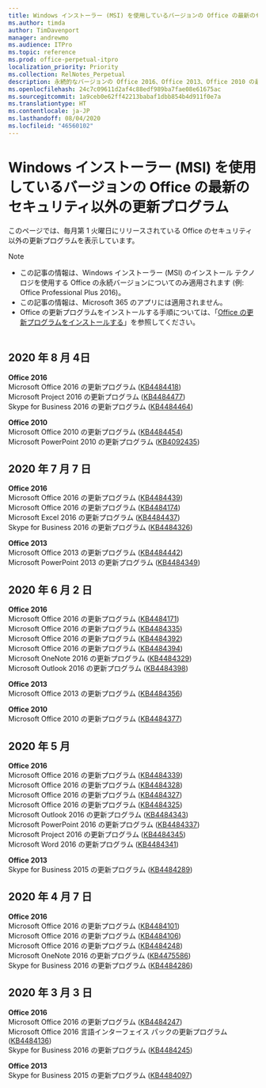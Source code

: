 ```yaml
---
title: Windows インストーラー (MSI) を使用しているバージョンの Office の最新のセキュリティ以外の更新プログラム
ms.author: timda
author: TimDavenport
manager: andrewmo
ms.audience: ITPro
ms.topic: reference
ms.prod: office-perpetual-itpro
localization_priority: Priority
ms.collection: RelNotes_Perpetual
description: 永続的なバージョンの Office 2016、Office 2013、Office 2010 の最新のセキュリティ以外の更新プログラム情報へのリンクを IT 技術者に提供します
ms.openlocfilehash: 24c7c09611d2af4c88edf989ba7fae08e61675ac
ms.sourcegitcommit: 1a9ceb0e62ff42213babaf1dbb854b4d911f0e7a
ms.translationtype: HT
ms.contentlocale: ja-JP
ms.lasthandoff: 08/04/2020
ms.locfileid: "46560102"
---
```

# <a name="latest-non-security-updates-for-versions-of-office-that-use-windows-installer-msi"></a>Windows インストーラー (MSI) を使用しているバージョンの Office の最新のセキュリティ以外の更新プログラム

このページでは、毎月第 1 火曜日にリリースされている Office のセキュリティ以外の更新プログラムを表示しています。

> [!NOTE]
> - この記事の情報は、Windows インストーラー (MSI) のインストール テクノロジを使用する Office の永続バージョンについてのみ適用されます (例: Office Professional Plus 2016)。
> - この記事の情報は、Microsoft 365 のアプリには適用されません。
> - Office の更新プログラムをインストールする手順については、「[Office の更新プログラムをインストールする](https://support.office.com/article/2ab296f3-7f03-43a2-8e50-46de917611c5)」を参照してください。
<br/><br/>
## <a name="august-4-2020"></a>2020 年 8 月 4日

**Office 2016**<br/>
Microsoft Office 2016 の更新プログラム ([KB4484418](https://support.microsoft.com/help/4484418))<br/> Microsoft Project 2016 の更新プログラム ([KB4484477](https://support.microsoft.com/help/4484477))<br/>
Skype for Business 2016 の更新プログラム ([KB4484464](https://support.microsoft.com/help/4484464))<br/> 

**Office 2010**<br/>
Microsoft Office 2010 の更新プログラム ([KB4484454](https://support.microsoft.com/help/4484454))<br/> Microsoft PowerPoint 2010 の更新プログラム ([KB4092435](https://support.microsoft.com/help/4092435))<br/> 

## <a name="july-7-2020"></a>2020 年 7 月 7 日

**Office 2016**<br/>
Microsoft Office 2016 の更新プログラム ([KB4484439](https://support.microsoft.com/help/4484439))<br/> Microsoft Office 2016 の更新プログラム ([KB4484174](https://support.microsoft.com/help/4484174))<br/> Microsoft Excel 2016 の更新プログラム ([KB4484437](https://support.microsoft.com/help/4484437))<br/>
Skype for Business 2016 の更新プログラム ([KB4484326](https://support.microsoft.com/help/4484326))<br/> 

**Office 2013**<br/>
Microsoft Office 2013 の更新プログラム ([KB4484442](https://support.microsoft.com/help/4484442))<br/> Microsoft PowerPoint 2013 の更新プログラム ([KB4484349](https://support.microsoft.com/help/4484349))<br/> 


## <a name="june-2-2020"></a>2020 年 6 月 2 日

**Office 2016**<br/>
Microsoft Office 2016 の更新プログラム ([KB4484171](https://support.microsoft.com/help/4484171))<br/> Microsoft Office 2016 の更新プログラム ([KB4484335](https://support.microsoft.com/help/4484335))<br/> Microsoft Office 2016 の更新プログラム ([KB4484392](https://support.microsoft.com/help/4484392))<br/> Microsoft Office 2016 の更新プログラム ([KB4484394](https://support.microsoft.com/help/4484394))<br/> Microsoft OneNote 2016 の更新プログラム ([KB4484329](https://support.microsoft.com/help/4484329))<br/>
Microsoft Outlook 2016 の更新プログラム ([KB4484398](https://support.microsoft.com/help/4484398))<br/> 

**Office 2013**<br/>
Microsoft Office 2013 の更新プログラム ([KB4484356](https://support.microsoft.com/help/4484356))<br/> 

**Office 2010**<br/>
Microsoft Office 2010 の更新プログラム ([KB4484377](https://support.microsoft.com/help/4484377))<br/> 


## <a name="may-5-2020"></a>2020 年 5 月

**Office 2016**<br/>
Microsoft Office 2016 の更新プログラム ([KB4484339](https://support.microsoft.com/help/4484339))<br/> Microsoft Office 2016 の更新プログラム ([KB4484328](https://support.microsoft.com/help/4484328))<br/> Microsoft Office 2016 の更新プログラム ([KB4484327](https://support.microsoft.com/help/4484327))<br/> Microsoft Office 2016 の更新プログラム ([KB4484325](https://support.microsoft.com/help/4484325))<br/> Microsoft Outlook 2016 の更新プログラム ([KB4484343](https://support.microsoft.com/help/4484343))<br/> Microsoft PowerPoint 2016 の更新プログラム ([KB4484337](https://support.microsoft.com/help/4484337))<br/> Microsoft Project 2016 の更新プログラム ([KB4484345](https://support.microsoft.com/help/4484345))<br/> Microsoft Word 2016 の更新プログラム ([KB4484341](https://support.microsoft.com/help/4484341))<br/> 


**Office 2013**<br/>
Skype for Business 2015 の更新プログラム ([KB4484289](https://support.microsoft.com/help/4484289))<br/>

## <a name="april-7-2020"></a>2020 年 4 月 7 日

**Office 2016**<br/>
Microsoft Office 2016 の更新プログラム ([KB4484101](https://support.microsoft.com/help/4484101))<br/>
Microsoft Office 2016 の更新プログラム ([KB4484106](https://support.microsoft.com/help/4484106))<br/>
Microsoft Office 2016 の更新プログラム ([KB4484248](https://support.microsoft.com/help/4484248))<br/>
Microsoft OneNote 2016 の更新プログラム ([KB4475586](https://support.microsoft.com/help/4475586))<br/>
Skype for Business 2016 の更新プログラム ([KB4484286](https://support.microsoft.com/help/4484286)) <br/>


## <a name="march-3-2020"></a>2020 年 3 月 3 日

**Office 2016**<br/>
Microsoft Office 2016 の更新プログラム ([KB4484247](https://support.microsoft.com/help/4484247))<br/> Microsoft Office 2016 言語インターフェイス パックの更新プログラム ([KB4484136](https://support.microsoft.com/help/4484136))<br/>
Skype for Business 2016 の更新プログラム ([KB4484245](https://support.microsoft.com/help/4484245)) <br/>

**Office 2013**<br/>
Skype for Business 2015 の更新プログラム ([KB4484097](https://support.microsoft.com/help/4484097))<br/>

